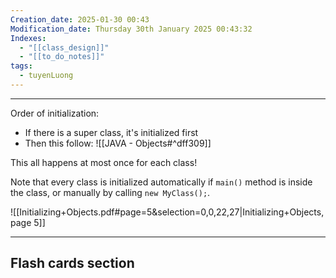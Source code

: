 ```yaml
---
Creation_date: 2025-01-30 00:43
Modification_date: Thursday 30th January 2025 00:43:32
Indexes:
  - "[[class_design]]"
  - "[[to_do_notes]]"
tags:
  - tuyenLuong
---
```



----

Order of initialization:
- If there is a super class, it's initialized first
- Then this follow:
![[JAVA - Objects#^dff309]]

This all happens at most once for each class!

Note that every class is initialized automatically if `main()` method is inside the class, or manually by calling `new MyClass();`.

![[Initializing+Objects.pdf#page=5&selection=0,0,22,27|Initializing+Objects, page 5]]














---
## Flash cards section
